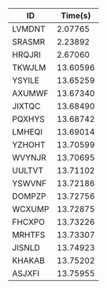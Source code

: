 |ID|Time(s)|
|-|-|
|LVMDNT|2.07765|
|SRASMR|2.23892|
|HRQJRI|2.67060|
|TKWJLM|13.60596|
|YSYILE|13.65259|
|AXUMWF|13.67340|
|JIXTQC|13.68490|
|PQXHYS|13.68742|
|LMHEQI|13.69014|
|YZHOHT|13.70599|
|WVYNJR|13.70695|
|UULTVT|13.71102|
|YSWVNF|13.72186|
|DOMPZP|13.72756|
|WCXUMP|13.72875|
|FHCXPO|13.73226|
|MRHTFS|13.73307|
|JISNLD|13.74923|
|KHAKAB|13.75202|
|ASJXFI|13.75955|
